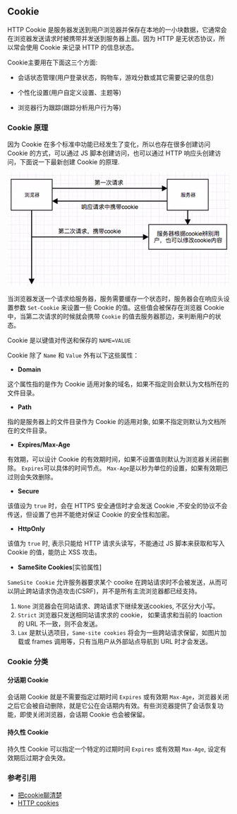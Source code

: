 ## Cookie

HTTP Cookie 是服务器发送到用户浏览器并保存在本地的一小块数据，它通常会在浏览器发送请求时被携带并发送到服务器上面。因为 HTTP 是无状态协议，所以常会使用 Cookie 来记录 HTTP 的信息状态。

Cookie主要用在下面这三个方面:

- 会话状态管理(用户登录状态，购物车，游戏分数或其它需要记录的信息)

- 个性化设置(用户自定义设置、主题等)

- 浏览器行为跟踪(跟踪分析用户行为等)

### Cookie 原理

因为 Cookie 在多个标准中功能已经发生了变化，所以也存在很多创建访问 Cookie 的方式，可以通过 JS 脚本创建访问，也可以通过 HTTP 响应头创建访问，下面说一下最新创建 Cookie 的原理.

![Cookie](./images/cookie.png)

当浏览器发送一个请求给服务器，服务需要缓存一个状态时，服务器会在响应头设置参数 `Set-Cookie` 来设置一些 Cookie 的值。这些值会被保存在浏览器 Cookie 中，当第二次请求的时候就会携带 `Cookie` 的值去服务器那边，来判断用户的状态。

Cookie 是以键值对传送和保存的 `NAME=VALUE`

Cookie 除了 `Name` 和 `Value` 外有以下这些属性：

- **Domain**

这个属性指的是作为 Cookie 适用对象的域名，如果不指定则会默认为文档所在的文件目录。

- **Path**

指的是服务器上的文件目录作为 Cookie 的适用对象, 如果不指定则默认为文档所在的文件目录。

- **Expires/Max-Age**

有效期，可以设计 Cookie 的有效期时间，如果不设置值则默认为浏览器关闭前删除。
`Expires`可以具体的时间节点。
`Max-Age`是以秒为单位的设置，如果有效期已过则会失效删除。

- **Secure**

该值设为 `true` 时，会在 HTTPS 安全通信时才会发送 Cookie ,不安全的协议不会传送，但设置了也并不能绝对保证 Cookie 的安全性和加密。

- **HttpOnly**

该值为 `true` 时, 表示只能给 HTTP 请求头读写，不能通过 JS 脚本来获取和写入 Cookie 的值，能防止 XSS 攻击。


- **SameSite Cookies**[实验属性]

`SameSite Cookie` 允许服务器要求某个 cooike 在跨站请求时不会被发送，从而可以阴止跨站请求伪造攻击(CSRF)，并不是所有主流浏览器都已经支持。

1. `None` 浏览器会在同站请求、跨站请求下继续发送cookies, 不区分大小写。
2. `Strict` 浏览器只发送相同站请求求的 cookie， 如果请求和当前的 loaction 的 URL 不一致，则不会发送。
3. `Lax` 是默认选项目，`Same-site cookies` 将会为一些跨站请求保留，如图片加载或 frames 调用等，只有当用户从外部站点导航到 URL 时才会发送。



### Cookie 分类

#### 分话期 Cookie

会话期 Cookie 就是不需要指定过期时间 `Expires` 或有效期 `Max-Age`，浏览器关闭之后它会被自动删除，就是它公在会话期内有效。有些浏览器提供了会话恢复功能，即使关闭浏览器，会话期 Cookie 也会被保留。


#### 持久性 Cookie

持久性 Cookie 可以指定一个特定的过期时间 `Expires` 或有效期 `Max-Age`, 设定有效期后过期才会失效。



### 参考引用

- [把cookie聊清楚](https://juejin.im/post/59d1f59bf265da06700b0934)
- [HTTP cookies](https://developer.mozilla.org/zh-CN/docs/Web/HTTP/Cookies)